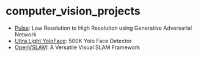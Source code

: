 # computer_vision_projects

- [Pulse](https://github.com/adamian98/pulse): Low Resolution to High Resolution using Generative Adversarial Network
- [Ultra Light YoloFace](https://github.com/dog-qiuqiu/MobileNetv2-YOLOV3#500kb%E7%9A%84yolo-face-detection): 500K Yolo Face Detector
- [OpenVSLAM](https://github.com/xdspacelab/openvslam): A Versatile Visual SLAM Framework

